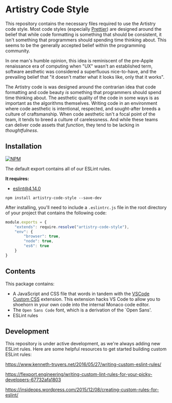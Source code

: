 # Artistry Code Style

This repository contains the necessary files required to use the Artistry code style. Most code styles (especially [Prettier](https://prettier.io/)) are designed around the belief that while code formatting is something that should be consistent, it isn't something that programmers should spending time thinking about. This seems to be the generally accepted belief within the programming community.

In one man's humble opinion, this idea is reminiscent of the pre-Apple renaissance era of computing when "UX" wasn't an established term, software aesthetic was considered a superfluous nice-to-have, and the prevailing belief  that "it doesn't matter what it looks like, only that it works".

The Artistry code is was designed around the contrarian idea that code formatting and code beauty *is* something that programmers should spend time thinking about. The aesthetic quality of the code in some ways is as important as the algorithms themselves. Writing code in an environment where code aesthetic is intentional, respected, and sought-after breeds a culture of craftsmanship. When code aesthetic isn't a focal point of the team, it tends to breed a culture of carelessness. And while these teams can deliver code assets that *function*, they tend to be lacking in *thoughtfulness*.


## Installation

[![NPM](https://nodei.co/npm/artistry-code-style.png)](https://npmjs.org/package/artistry-code-style)

The default export contains all of our ESLint rules.

**It requires:**
* [eslint@4.14.0](https://github.com/eslint/eslint)

```
npm install artistry-code-style --save-dev
```

After installing, you'll need to include a `.eslintrc.js` file in the root directory of your project that contains the following code:

```javascript
module.exports = {
	"extends": require.resolve("artistry-code-style"),
	"env": {
		"browser": true,
		"node": true,
		"es6": true
	}
}
```

## Contents

This package contains:

- A JavaScript and CSS file that words in tandem with the [VSCode Custom CSS](https://github.com/be5invis/vscode-custom-css) extension. This extension hacks VS Code to allow you to shoehorn in your own code into the internal Monaco code editor. 
- The `Open Sans Code` font, which is a derivation of the `Open Sans'.
- ESLint rules

## Development

This repository is under active development, as we're always adding new ESLint rules. Here are some helpful resources to get started building custom ESLint rules:

https://www.kenneth-truyers.net/2016/05/27/writing-custom-eslint-rules/

https://flexport.engineering/writing-custom-lint-rules-for-your-picky-developers-67732afa1803

https://insideops.wordpress.com/2015/12/08/creating-custom-rules-for-eslint/
